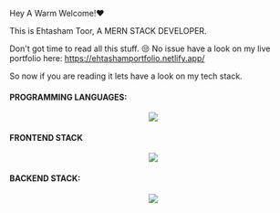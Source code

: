 Hey A Warm Welcome!❤️

This is Ehtasham Toor, A MERN STACK DEVELOPER.

Don't got time to read all this stuff. 😒 No issue have a look on my live portfolio here:
https://ehtashamportfolio.netlify.app/

So now if you are reading it lets have a look on my tech stack.

<h4>PROGRAMMING LANGUAGES:</h2>

<p align="center">
  <a href="https://skillicons.dev">
    <img src="https://skillicons.dev/icons?i=javascript&theme=light" />
  </a>
</p>

<h4>FRONTEND STACK</h2>
<p align="center">
  <a href="https://skillicons.dev">
    <img src="https://skillicons.dev/icons?i=html,css,react,bootstrap,tailwind,materialui&theme=light" />
  </a>
</p>

<h4>BACKEND STACK:</h4>

<p align="center">
  <a href="https://skillicons.dev">
    <img src="https://skillicons.dev/icons?i=nodejs,express,mongodb&theme=light" />
  </a>
</p>

